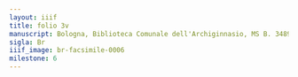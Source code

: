 ```yaml
---
layout: iiif
title: folio 3v
manuscript: Bologna, Biblioteca Comunale dell'Archiginnasio, MS B. 3489
sigla: Br
iiif_image: br-facsimile-0006
milestone: 6
---
```


